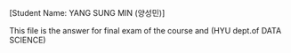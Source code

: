 [Student Name: YANG SUNG MIN (양성민)]

This file is the answer for final exam of the course <AI BASICS> and <PYTHON I>
(HYU dept.of DATA SCIENCE)
